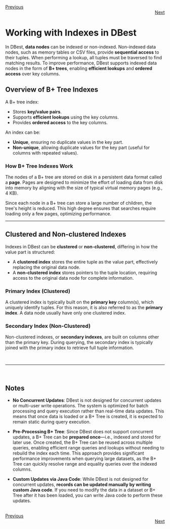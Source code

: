<div align="left">
    <a href="./09 - understanding-schemas.md">Previous</a>
</div>
<div align="right">
  <a href="./11 - creating-indexes.md">Next</a>
</div>

# Working with Indexes in DBest

In DBest, **data nodes** can be indexed or non-indexed. Non-indexed data nodes, such as memory tables or CSV files, provide **sequential access** to their tuples. When performing a lookup, all tuples must be traversed to find matching results. To improve performance, DBest supports indexed data nodes in the form of **B+ trees**, enabling **efficient lookups** and **ordered access** over key columns.

## Overview of B+ Tree Indexes

A B+ tree index:
- Stores **key/value pairs**.
- Supports **efficient lookups** using the key columns.
- Provides **ordered access** to the key columns.

An index can be:
- **Unique**, ensuring no duplicate values in the key part.
- **Non-unique**, allowing duplicate values for the key part (useful for columns with repeated values).


### How B+ Tree Indexes Work
The nodes of a B+ tree are stored on disk in a persistent data format called a **page**. Pages are designed to minimize the effort of loading data from disk into memory by aligning with the size of typical virtual memory pages (e.g., 4 KB). 

Since each node in a B+ tree can store a large number of children, the tree's height is reduced. This high degree ensures that searches require loading only a few pages, optimizing performance.

---


## Clustered and Non-clustered Indexes


Indexes in DBest can be **clustered** or **non-clustered**, differing in how the value part is structured:
- A **clustered index** stores the entire tuple as the value part, effectively replacing the original data node.
- A **non-clustered index** stores pointers to the tuple location, requiring access to the original data node for complete information.

### Primary Index (Clustered)
A clustered index is typically built on the **primary key** column(s), which uniquely identify tuples. For this reason, it is also referred to as the **primary index**. A data node usually have only one clustered index.

### Secondary Index (Non-Clustered)
Non-clustered indexes, or **secondary indexes**, are built on columns other than the primary key. During querying, the secondary index is typically joined with the primary index to retrieve full tuple information.

<br>

---

<br>

## Notes

- **No Concurrent Updates**: DBest is not designed for concurrent updates or multi-user write operations. The system is optimized for batch processing and query execution rather than real-time data updates. This means that once data is loaded or a B+ Tree is created, it is expected to remain static during query execution.
  
- **Pre-Processing B+ Tree**: Since DBest does not support concurrent updates, a B+ Tree can be **prepared once**—i.e., indexed and stored for later use. Once created, the B+ Tree can be reused across multiple queries, enabling efficient range queries and lookups without needing to rebuild the index each time. This approach provides significant performance improvements when querying large datasets, as the B+ Tree can quickly resolve range and equality queries over the indexed columns.

- **Custom Updates via Java Code**: While DBest is not designed for concurrent updates, **records can be updated manually by writing custom Java code**. If you need to modify the data in a dataset or B+ Tree after it has been loaded, you can write Java code to perform these updates. 


<br>

<div align="left">
    <a href="./09 - understanding-schemas.md">Previous</a>
</div>
<div align="right">
  <a href="./11 - creating-indexes.md">Next</a>
</div>
